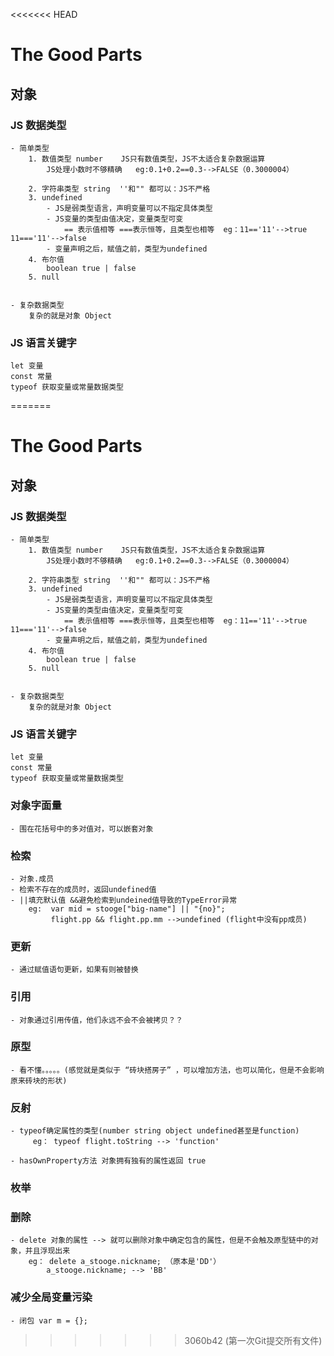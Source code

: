 <<<<<<< HEAD
# The Good Parts

##  对象

### JS 数据类型
    - 简单类型
        1. 数值类型 number    JS只有数值类型，JS不太适合复杂数据运算
            JS处理小数时不够精确   eg:0.1+0.2==0.3-->FALSE（0.3000004）

        2. 字符串类型 string  ''和"" 都可以：JS不严格
        3. undefined
            - JS是弱类型语言，声明变量可以不指定具体类型
            - JS变量的类型由值决定，变量类型可变
                == 表示值相等 ===表示恒等，且类型也相等  eg：11=='11'-->true   11==='11'-->false
            - 变量声明之后，赋值之前，类型为undefined
        4. 布尔值 
            boolean true | false
        5. null


    - 复杂数据类型
        复杂的就是对象 Object  

### JS 语言关键字
    let 变量
    const 常量
    typeof 获取变量或常量数据类型
=======
# The Good Parts

##  对象

### JS 数据类型
    - 简单类型
        1. 数值类型 number    JS只有数值类型，JS不太适合复杂数据运算
            JS处理小数时不够精确   eg:0.1+0.2==0.3-->FALSE（0.3000004）

        2. 字符串类型 string  ''和"" 都可以：JS不严格
        3. undefined
            - JS是弱类型语言，声明变量可以不指定具体类型
            - JS变量的类型由值决定，变量类型可变
                == 表示值相等 ===表示恒等，且类型也相等  eg：11=='11'-->true   11==='11'-->false
            - 变量声明之后，赋值之前，类型为undefined
        4. 布尔值 
            boolean true | false
        5. null


    - 复杂数据类型
        复杂的就是对象 Object  

### JS 语言关键字
    let 变量
    const 常量
    typeof 获取变量或常量数据类型

### 对象字面量
    - 围在花括号中的多对值对，可以嵌套对象

### 检索
    - 对象.成员
    - 检索不存在的成员时，返回undefined值
    - ||填充默认值 &&避免检索到undeined值导致的TypeError异常
        eg:  var mid = stooge["big-name"] || "{no}";
             flight.pp && flight.pp.mm -->undefined (flight中没有pp成员)

### 更新
    - 通过赋值语句更新，如果有则被替换

### 引用
    - 对象通过引用传值，他们永远不会不会被拷贝？？

### 原型
    - 看不懂。。。。。(感觉就是类似于 “砖块搭房子” ，可以增加方法，也可以简化，但是不会影响原来砖块的形状)

### 反射
    - typeof确定属性的类型(number string object undefined甚至是function)
         eg： typeof flight.toString --> 'function'

    - hasOwnProperty方法 对象拥有独有的属性返回 true

### 枚举


### 删除
    - delete 对象的属性 --> 就可以删除对象中确定包含的属性，但是不会触及原型链中的对象，并且浮现出来
        eg： delete a_stooge.nickname; （原本是'DD'）
            a_stooge.nickname; --> 'BB'

### 减少全局变量污染
    - 闭包 var m = {};


>>>>>>> 3060b42 (第一次Git提交所有文件)
